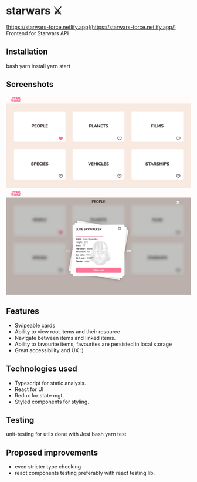 # starwars ⚔️

[https://starwars-force.netlify.app](https://starwars-force.netlify.app/)
Frontend for Starwars API

## Installation

bash
yarn install
yarn start

## Screenshots

![](./src/assets/screenshots/screenshot1.jpeg)
![](./src/assets/screenshots/screenshot2.jpeg)

## Features

- Swipeable cards
- Ability to view root items and their resource
- Navigate between items and linked items.
- Ability to favourite items, favourites are persisted in local storage
- Great accessibility and UX :)

## Technologies used

- Typescript for static analysis.
- React for UI
- Redux for state mgt.
- Styled components for styling.

## Testing

unit-testing for utils done with Jest
bash
yarn test

## Proposed improvements

- even stricter type checking
- react components testing preferably with react testing lib.

